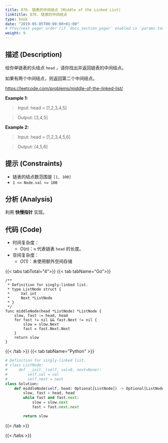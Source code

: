 ```yaml
---
title: 876. 链表的中间结点 (Middle of the Linked List)
linktitle: 876. 链表的中间结点
type: book
date: "2019-05-05T00:00:00+01:00"
# Prev/next pager order (if `docs_section_pager` enabled in `params.toml`)
weight: 9
---
```


## 描述 (Description)

给你单链表的头结点 `head` ，请你找出并返回链表的中间结点。

如果有两个中间结点，则返回第二个中间结点。

https://leetcode.com/problems/middle-of-the-linked-list/

**Example 1:**

> Input: head = [1,2,3,4,5]

> Output: [3,4,5]

**Example 2:**

> Input: head = [1,2,3,4,5,6]

> Output: [4,5,6]

## 提示 (Constraints)

- 链表的结点数范围是 `[1, 100]`
- `1 <= Node.val <= 100`

## 分析 (Analysis)

利用 **快慢指针** 实现。

## 代码 (Code)

- 时间复杂度：
  - $O(n)$：`n` 代表链表 `head` 的长度。
- 空间复杂度：
  - $O(1)$：未使用额外空间存储

{{< tabs tabTotal="4">}}
{{< tab tabName="Go">}}

```golang
/**
 * Definition for singly-linked list.
 * type ListNode struct {
 *     Val int
 *     Next *ListNode
 * }
 */
func middleNode(head *ListNode) *ListNode {
    slow, fast := head, head
    for fast != nil && fast.Next != nil {
        slow = slow.Next
        fast = fast.Next.Next
    }
    return slow
}
```

{{< /tab >}}
{{< tab tabName="Python" >}}

```py
# Definition for singly-linked list.
# class ListNode:
#     def __init__(self, val=0, next=None):
#         self.val = val
#         self.next = next
class Solution:
    def middleNode(self, head: Optional[ListNode]) -> Optional[ListNode]:
        slow, fast = head, head
        while fast and fast.next:
            slow = slow.next
            fast = fast.next.next

        return slow
```

{{< /tab >}}

{{< /tabs >}}
